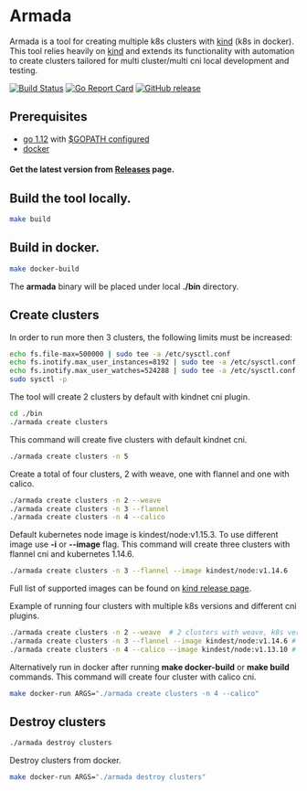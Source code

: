 # Armada

Armada is a tool for creating multiple k8s clusters with [kind] (k8s in docker). This tool relies heavily on [kind] and 
extends its functionality with automation to create clusters tailored for multi cluster/multi cni local development and testing.

[![Build Status](https://travis-ci.com/dimaunx/armada.svg?branch=master)](https://travis-ci.com/dimaunx/armada)
[![Go Report Card](https://goreportcard.com/badge/github.com/dimaunx/armada)](https://goreportcard.com/report/github.com/dimaunx/armada)
[![GitHub release](https://img.shields.io/github/release/dimaunx/aramada.svg)](https://GitHub.com/dimaunx/armada/releases/)

## Prerequisites

- [go 1.12] with [$GOPATH configured]
- [docker]

#### Get the latest version from [Releases] page.


## Build the tool locally.

```bash
make build
```

## Build in docker.

```bash
make docker-build
```

The **armada** binary will be placed under local **./bin** directory.

## Create clusters

In order to run more then 3 clusters, the following limits must be increased:

```bash
echo fs.file-max=500000 | sudo tee -a /etc/sysctl.conf                                                                      
echo fs.inotify.max_user_instances=8192 | sudo tee -a /etc/sysctl.conf
echo fs.inotify.max_user_watches=524288 | sudo tee -a /etc/sysctl.conf
sudo sysctl -p 
```

The tool will create 2 clusters by default with kindnet cni plugin.

```bash
cd ./bin
./armada create clusters
``` 

This command will create five clusters with default kindnet cni.

```bash
./armada create clusters -n 5
```

Create a total of four clusters, 2 with weave, one with flannel and one with calico.

```bash
./armada create clusters -n 2 --weave
./armada create clusters -n 3 --flannel
./armada create clusters -n 4 --calico
```

Default kubernetes node image is kindest/node:v1.15.3. To use different image use **-i** or **--image** flag. This command will create three clusters with flannel cni and kubernetes 1.14.6.

```bash
./armada create clusters -n 3 --flannel --image kindest/node:v1.14.6
```

Full list of supported images can be found on [kind release page].

Example of running four clusters with multiple k8s versions and different cni plugins.

```bash
./armada create clusters -n 2 --weave  # 2 clusters with weave, k8s version 1.15.3
./armada create clusters -n 3 --flannel --image kindest/node:v1.14.6 # one clusters with flannel cni, k8s version 1.14.6
./armada create clusters -n 4 --calico --image kindest/node:v1.13.10 # one clusters with calico cni, k8s version 1.13.10
```

Alternatively run in docker after running **make docker-build** or **make build** commands. This command will create four cluster with calico cni.

```bash
make docker-run ARGS="./armada create clusters -n 4 --calico"
``` 

## Destroy clusters

```bash
./armada destroy clusters
``` 

Destroy clusters from docker.

```bash
make docker-run ARGS="./armada destroy clusters"
``` 

<!--links-->
[go 1.12]: https://blog.golang.org/go1.12
[docker]: https://docs.docker.com/install/
[$GOPATH configured]: https://github.com/golang/go/wiki/SettingGOPATH
[Releases]: https://github.com/dimaunx/armada/releases/
[kind release page]: https://github.com/kubernetes-sigs/kind/releases/tag/v0.5.0
[kind]: https://github.com/kubernetes-sigs/kind